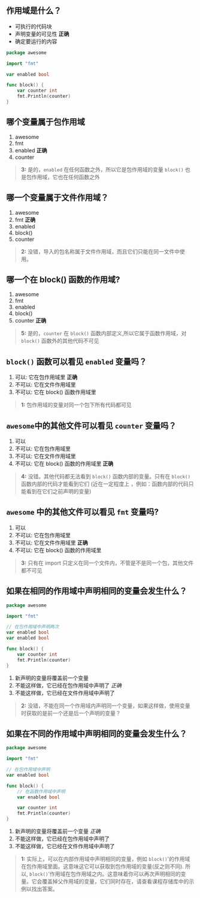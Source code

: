 ## 作用域是什么？

- 可执行的代码块
- 声明变量的可见性 **正确**
- 确定要运行的内容

```go
package awesome

import "fmt"

var enabled bool

func block() {
    var counter int
    fmt.Println(counter)
}
```

## 哪个变量属于包作用域

1. awesome
2. fmt
3. enabled **正确**
4. counter

> **3:** 是的，`enabled` 在任何函数之外，所以它是包作用域的变量 `block()` 也是包作用域，它也在任何函数之外

## 哪一个变量属于文件作用域？

1. awesome
2. fmt **正确**
3. enabled
4. block()
5. counter

> **2:** 没错，导入的包名称属于文件作用域，而且它们只能在同一文件中使用。

## 哪一个在 block() 函数的作用域?

1. awesome
2. fmt
3. enabled
4. block()
5. counter **正确**

> **5:** 是的，`counter` 在 `block()` 函数内部定义,所以它属于函数作用域，对 `block()` 函数外的其他代码不可见

## `block()` 函数可以看见 `enabled` 变量吗？

1. 可以: 它在包作用域里 **正确**
2. 不可以: 它在文件作用域里
3. 不可以: 它在 block() 函数作用域里

> **1:** 包作用域的变量对同一个包下所有代码都可见

## `awesome`中的其他文件可以看见 `counter` 变量吗？

1. 可以
2. 不可以: 它在包作用域里
3. 不可以: 它在文件作用域里
4. 不可以: 它在 block() 函数的作用域里 **正确**

> **4:** 没错。其他代码都无法看到 `block()` 函数内部的变量。只有在 `block()` 函数内部的代码才能看到它们 (近在一定程度上 ，例如：函数内部的代码只能看到在它们之前声明的变量)

## `awesome` 中的其他文件可以看见 `fmt` 变量吗?

1. 可以
2. 不可以: 它在包作用域里
3. 不可以: 它在文件作用域里 **正确**
4. 不可以: 它在 block() 函数的作用域里

> **3:** 只有在 import 只定义在同一个文件内，不管是不是同一个包，其他文件都不可见

## 如果在相同的作用域中声明相同的变量会发生什么？

```go
package awesome

import "fmt"

// 在包作用域中声明两次
var enabled bool
var enabled bool

func block() {
    var counter int
    fmt.Println(counter)
}
```

1. 新声明的变量将覆盖前一个变量
2. 不能这样做，它已经在包作用域中声明了 _正确_
3. 不能这样做，它已经在文件作用域中声明了

> **2:** 没错，不能在同一个作用域内声明同一个变量，如果这样做，使用变量时获取的是前一个还是后一个声明的变量？

## 如果在不同的作用域中声明相同的变量会发生什么？

```go
package awesome

import "fmt"

// 在包作用域中声明
var enabled bool

func block() {
    // 在函数作用域中声明
    var enabled bool

    var counter int
    fmt.Println(counter)
}
```

1. 新声明的变量将覆盖前一个变量 _正确_
2. 不能这样做，它已经在包作用域中声明了
3. 不能这样做，它已经在文件作用域中声明了

> **1:** 实际上，可以在内部作用域中声明相同的变量，例如 `block()`'的作用域在包作用域里面。这意味这它可以获取到包作用域的变量(反之则不同). 所以, `block()`'作用域在包作用域之内。这意味着你可以再次声明相同的变量。它会覆盖掉父作用域的变量，它们同时存在，请查看课程存储库中的示例以找出答案。
